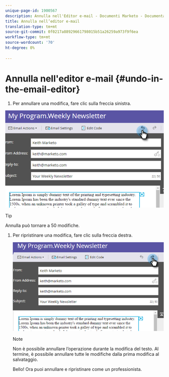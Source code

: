 ```yaml
---
unique-page-id: 1900567
description: Annulla nell'Editor e-mail - Documenti Marketo - Documentazione prodotto
title: Annulla nell’editor e-mail
translation-type: tm+mt
source-git-commit: 0f0217a88929661798015b51a26259a973f9f6ea
workflow-type: tm+mt
source-wordcount: '70'
ht-degree: 0%

---
```



# Annulla nell&#39;editor e-mail {#undo-in-the-email-editor}

1. Per annullare una modifica, fare clic sulla freccia sinistra.

![](assets/one-2.png)

>[!TIP]
>
>Annulla può tornare a 50 modifiche.

1. Per ripristinare una modifica, fare clic sulla freccia destra.

   ![](assets/two-2.png)

   >[!NOTE]
   >
   >Non è possibile annullare l’operazione durante la modifica del testo. Al termine, è possibile annullare tutte le modifiche dalla prima modifica al salvataggio.

   Bello! Ora puoi annullare e ripristinare come un professionista.
